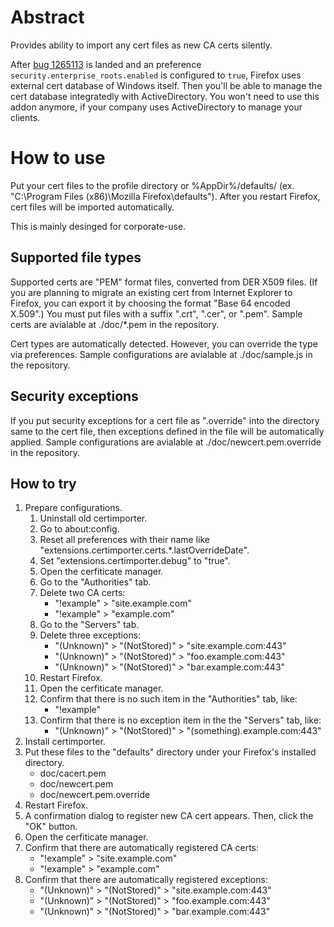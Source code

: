 # Abstract

Provides ability to import any cert files as new CA certs silently.

After [bug 1265113](https://bugzilla.mozilla.org/show_bug.cgi?id=1265113) is landed and an preference `security.enterprise_roots.enabled` is configured to `true`, Firefox uses external cert database of Windows itself.
Then you'll be able to manage the cert database integratedly with ActiveDirectory. You won't need to use this addon anymore, if your company uses ActiveDirectory to manage your clients.


# How to use

Put your cert files to the profile directory or %AppDir%/defaults/ (ex. "C:\Program Files (x86)\Mozilla Firefox\defaults").
After you restart Firefox, cert files will be imported automatically.

This is mainly desinged for corporate-use.

## Supported file types

Supported certs are "PEM" format files, converted from DER X509 files.
(If you are planning to migrate an existing cert from Internet Explorer to Firefox, you can export it by choosing the format "Base 64 encoded X.509".)
You must put files with a suffix ".crt", ".cer", or ".pem".
Sample certs are avialable at ./doc/*.pem in the repository.

Cert types are automatically detected. However, you can override the type via preferences.
Sample configurations are avialable at ./doc/sample.js in the repository.

## Security exceptions

If you put security exceptions for a cert file as "<the nmae of the cert file>.override" into the directory same to the cert file, then exceptions defined in the file will be automatically applied.
Sample configurations are avialable at ./doc/newcert.pem.override in the repository.

## How to try

 1. Prepare configurations.
    1. Uninstall old certimporter.
    2. Go to about:config.
    3. Reset all preferences with their name like "extensions.certimporter.certs.*.lastOverrideDate".
    4. Set "extensions.certimporter.debug" to "true".
    5. Open the cerfiticate manager.
    6. Go to the "Authorities" tab.
    7. Delete two CA certs:
       * "!example" > "site.example.com"
       * "!example" > "example.com"
    8. Go to the "Servers" tab.
    9. Delete three exceptions:
       * "(Unknown)" > "(NotStored)" > "site.example.com:443"
       * "(Unknown)" > "(NotStored)" > "foo.example.com:443"
       * "(Unknown)" > "(NotStored)" > "bar.example.com:443"
    10. Restart Firefox.
    11. Open the cerfiticate manager.
    12. Confirm that there is no such item in the "Authorities" tab, like:
        * "!example"
    13. Confirm that there is no exception item in the the "Servers" tab, like:
        * "(Unknown)" > "(NotStored)" > "(something).example.com:443"
 2. Install certimporter.
 3. Put these files to the "defaults" directory under your Firefox's installed directory.
    * doc/cacert.pem
    * doc/newcert.pem
    * doc/newcert.pem.override
 4. Restart Firefox.
 5. A confirmation dialog to register new CA cert appears.
    Then, click the "OK" button.
 6. Open the cerfiticate manager.
 7. Confirm that there are automatically registered CA certs:
    * "!example" > "site.example.com"
    * "!example" > "example.com"
 8. Confirm that there are automatically registered exceptions:
    * "(Unknown)" > "(NotStored)" > "site.example.com:443"
    * "(Unknown)" > "(NotStored)" > "foo.example.com:443"
    * "(Unknown)" > "(NotStored)" > "bar.example.com:443"


